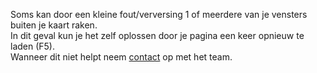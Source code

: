 Soms kan door een kleine fout/verversing 1 of meerdere van je vensters buiten je kaart raken.<br/>
In dit geval kun je het zelf oplossen door je pagina een keer opnieuw te laden (F5). <br/>
Wanneer dit niet helpt neem [contact](/Meldkamerspel/Spel/FAQ/Algemeen/Hoe_kan_ik_hulp_krijgen.md) op met het team.<br/>
